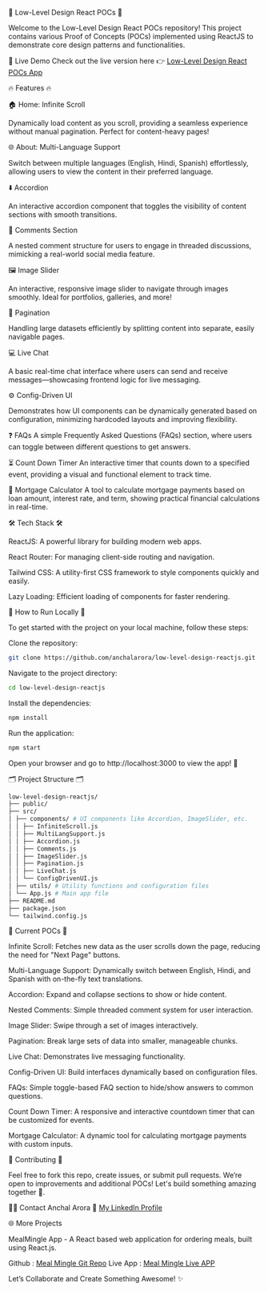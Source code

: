 🌟 Low-Level Design React POCs 🌟

Welcome to the Low-Level Design React POCs repository! This project contains various Proof of Concepts (POCs) implemented using ReactJS to demonstrate core design patterns and functionalities.

🚀 Live Demo
Check out the live version here 👉 [Low-Level Design React POCs App](https://low-level-design-reactjs.netlify.app/)

🔥 Features 🔥

🏠 Home: Infinite Scroll

Dynamically load content as you scroll, providing a seamless experience without manual pagination. Perfect for content-heavy pages!

🌐 About: Multi-Language Support

Switch between multiple languages (English, Hindi, Spanish) effortlessly, allowing users to view the content in their preferred language.

⬇️ Accordion

An interactive accordion component that toggles the visibility of content sections with smooth transitions.

💬 Comments Section

A nested comment structure for users to engage in threaded discussions, mimicking a real-world social media feature.

🖼️ Image Slider

An interactive, responsive image slider to navigate through images smoothly. Ideal for portfolios, galleries, and more!

📄 Pagination

Handling large datasets efficiently by splitting content into separate, easily navigable pages.

💻 Live Chat

A basic real-time chat interface where users can send and receive messages—showcasing frontend logic for live messaging.

⚙️ Config-Driven UI

Demonstrates how UI components can be dynamically generated based on configuration, minimizing hardcoded layouts and improving flexibility.

❓ FAQs
A simple Frequently Asked Questions (FAQs) section, where users can toggle between different questions to get answers.

⏳ Count Down Timer
An interactive timer that counts down to a specified event, providing a visual and functional element to track time.

🏦 Mortgage Calculator
A tool to calculate mortgage payments based on loan amount, interest rate, and term, showing practical financial calculations in real-time.

🛠️ Tech Stack 🛠️

ReactJS: A powerful library for building modern web apps.

React Router: For managing client-side routing and navigation.

Tailwind CSS: A utility-first CSS framework to style components quickly and easily.

Lazy Loading: Efficient loading of components for faster rendering.

🎯 How to Run Locally 🎯

To get started with the project on your local machine, follow these steps:

Clone the repository:

```bash
git clone https://github.com/anchalarora/low-level-design-reactjs.git
```

Navigate to the project directory:

```bash
cd low-level-design-reactjs
```

Install the dependencies:

```bash
npm install
```

Run the application:

```bash
npm start
```

Open your browser and go to http://localhost:3000 to view the app! 🎉

🗂️ Project Structure 🗂️

```bash
low-level-design-reactjs/
├── public/
├── src/
│ ├── components/ # UI components like Accordion, ImageSlider, etc.
│ │ ├── InfiniteScroll.js
│ │ ├── MultiLangSupport.js
│ │ ├── Accordion.js
│ │ ├── Comments.js
│ │ ├── ImageSlider.js
│ │ ├── Pagination.js
│ │ ├── LiveChat.js
│ │ └── ConfigDrivenUI.js
│ ├── utils/ # Utility functions and configuration files
│ └── App.js # Main app file
├── README.md
├── package.json
└── tailwind.config.js
```

🚧 Current POCs 🚧

Infinite Scroll: Fetches new data as the user scrolls down the page, reducing the need for "Next Page" buttons.

Multi-Language Support: Dynamically switch between English, Hindi, and Spanish with on-the-fly text translations.

Accordion: Expand and collapse sections to show or hide content.

Nested Comments: Simple threaded comment system for user interaction.

Image Slider: Swipe through a set of images interactively.

Pagination: Break large sets of data into smaller, manageable chunks.

Live Chat: Demonstrates live messaging functionality.

Config-Driven UI: Build interfaces dynamically based on configuration files.

FAQs: Simple toggle-based FAQ section to hide/show answers to common questions.

Count Down Timer: A responsive and interactive countdown timer that can be customized for events.

Mortgage Calculator: A dynamic tool for calculating mortgage payments with custom inputs.


🌟 Contributing 🌟

Feel free to fork this repo, create issues, or submit pull requests. We’re open to improvements and additional POCs! Let's build something amazing together 🚀.

👨‍💻 Contact
Anchal Arora
💼 [My LinkedIn Profile](https://www.linkedin.com/in/lnkdanchalarora/)

🌐 More Projects

MealMingle App - A React based web application for ordering meals, built using React.js.

Github : [Meal Mingle Git Repo](https://github.com/anchalarora/namaste-react-meal-mingle-app)
Live App : [Meal Mingle Live APP](https://mealmingle-app.netlify.app/)

Let’s Collaborate and Create Something Awesome! ✨
